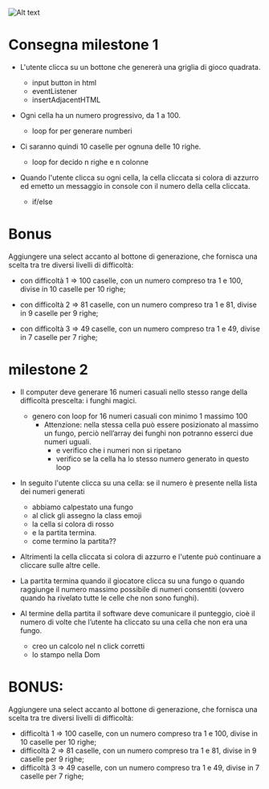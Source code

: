 ![Alt text]("easy.png")

# Consegna milestone 1
- L'utente clicca su un bottone che genererà una griglia di gioco quadrata.
    - input button in html 
    - eventListener 
    - insertAdjacentHTML

- Ogni cella ha un numero progressivo, da 1 a 100.
    - loop for per generare numberi 

- Ci saranno quindi 10 caselle per ognuna delle 10 righe.
    - loop for decido n righe e n colonne 

- Quando l'utente clicca su ogni cella, la cella cliccata si colora di azzurro ed emetto un messaggio in console con il numero della cella cliccata.
    - if/else 




# Bonus
Aggiungere una select accanto al bottone di generazione, che fornisca una scelta tra tre diversi livelli di difficoltà:

- con difficoltà 1 => 100 caselle, con un numero compreso tra 1 e 100, divise in 10 caselle per 10 righe;

- con difficoltà 2 => 81 caselle, con un numero compreso tra 1 e 81, divise in 9 caselle per 9 righe;

- con difficoltà 3 => 49 caselle, con un numero compreso tra 1 e 49, divise in 7 caselle per 7 righe;


# milestone 2

- Il computer deve generare 16 numeri casuali nello stesso range della difficoltà prescelta: i funghi magici.
     
     - genero con loop for 16 numeri casuali con minimo 1 massimo 100
        - Attenzione: nella stessa cella può essere posizionato al massimo un fungo, perciò nell’array dei funghi non potranno esserci due numeri uguali.
            - e verifico che i numeri non si ripetano 
            - verifico se la cella ha lo stesso numero generato in questo loop  
             
- In seguito l'utente clicca su una cella: se il numero è presente nella lista dei numeri generati
   - abbiamo calpestato una fungo 
   - al click gli assegno la class emoji
   - la cella si colora di rosso 
   - e la partita termina.
    - come termino la partita??


- Altrimenti la cella cliccata si colora di azzurro e l'utente può continuare a cliccare sulle altre celle.


- La partita termina quando il giocatore clicca su una fungo o quando raggiunge il numero massimo possibile di numeri consentiti (ovvero quando ha rivelato tutte le celle che non sono funghi).


- Al termine della partita il software deve comunicare il punteggio, cioè il numero di volte che l’utente ha cliccato su una cella che non era una fungo.
    - creo un calcolo nel n click corretti
    - lo stampo nella Dom 



# BONUS:
Aggiungere una select accanto al bottone di generazione, che fornisca una scelta tra tre diversi livelli di difficoltà:
- difficoltà 1 ⇒ 100 caselle, con un numero compreso tra 1 e 100, divise in 10 caselle per 10 righe;
- difficoltà 2 ⇒ 81 caselle, con un numero compreso tra 1 e 81, divise in 9 caselle per 9 righe;
- difficoltà 3 ⇒ 49 caselle, con un numero compreso tra 1 e 49, divise in 7 caselle per 7 righe;
